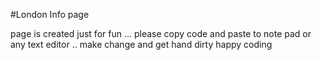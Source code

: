 #London Info page

page is created just for fun ...
please copy code and paste to note pad or any text editor ..
make change and get hand dirty
happy coding
